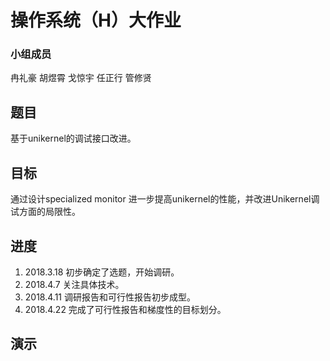 # 操作系统（H）大作业

### 小组成员

冉礼豪 胡煜霄 戈惊宇 任正行 管修贤 

## 题目

基于unikernel的调试接口改进。

## 目标

通过设计specialized monitor 进一步提高unikernel的性能，并改进Unikernel调试方面的局限性。

## 进度

1. 2018.3.18 初步确定了选题，开始调研。
2. 2018.4.7  关注具体技术。
3. 2018.4.11 调研报告和可行性报告初步成型。
4. 2018.4.22 完成了可行性报告和梯度性的目标划分。

## 演示
